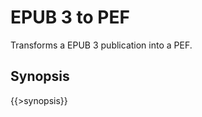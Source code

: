 <link rev="dp2:doc" href="resources/xml/xproc/epub3-to-pef.xpl"/>
<link rel="rdf:type" href="http://www.daisy.org/ns/pipeline/userdoc"/>
<meta property="dc:title" content="EPUB 3 to PEF"/>

# EPUB 3 to PEF

Transforms a EPUB 3 publication into a PEF.

## Synopsis

{{>synopsis}}

